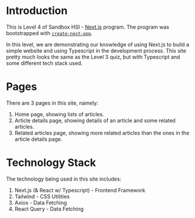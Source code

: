 # Introduction
This is Level 4 of Sandbox HSI - [Next.js](https://nextjs.org/) program. The program was bootstrapped with [`create-next-app`](https://github.com/vercel/next.js/tree/canary/packages/create-next-app).

In this level, we are demonstrating our knowledge of using Next.js to build a simple website and using Typescript in the development process. This site pretty much looks the same as the Level 3 quiz, but with Typescript and some different tech stack used.

# Pages
There are 3 pages in this site, namely:
1. Home page, showing lists of articles.
2. Article details page, showing details of an article and some related articles.
3. Related articles page, showing more related articles than the ones in the article details page.

# Technology Stack
The technology being used in this site includes:
1. Next.js (& React w/ Typescript) - Frontend Framework
2. Tailwind - CSS Utilities
3. Axios - Data Fetching
4. React Query - Data Fetching